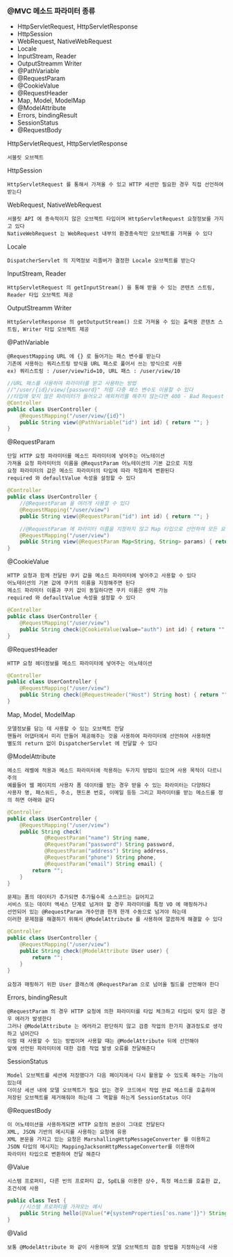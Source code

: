 ### @MVC 메소드 파라미터 종류

* HttpServletRequest, HttpServletResponse
* HttpSession
* WebRequest, NativeWebRequest
* Locale
* InputStream, Reader
* OutputStreamm Writer
* @PathVariable
* @RequestParam
* @CookieValue
* @RequestHeader
* Map, Model, ModelMap
* @ModelAttribute
* Errors, bindingResult
* SessionStatus
* @RequestBody

HttpServletRequest, HttpServletResponse

    서블릿 오브젝트

HttpSession

    HttpServletRequest 를 통해서 가져올 수 있고 HTTP 세션만 필요한 경우 직접 선언하여 받는다

WebRequest, NativeWebRequest

    서블릿 API 에 종속적이지 않은 오브젝트 타입이며 HttpServletRequest 요청정보를 가지고 있다
    NativeWebRequest 는 WebRequest 내부의 환경종속적인 오브젝트를 가져올 수 있다

Locale

    DispatcherServlet 의 지역정보 리졸버가 결정한 Locale 오브젝트를 받는다

InputStream, Reader

    HttpServletRequest 의 getInputStream() 을 통해 받을 수 있는 콘텐츠 스트림, Reader 타입 오브젝트 제공

OutputStreamm Writer

    HttpServletResponse 의 getOutputStream() 으로 가져올 수 있는 출력용 콘텐츠 스트림, Writer 타입 오브젝트 제공

@PathVariable

    @RequestMapping URL 에 {} 로 들어가는 패스 변수를 받는다
    기존에 사용하는 쿼리스트링 방식을 URL 패스로 풀어서 쓰는 방식으로 사용
    ex) 쿼리스트링 : /user/view?id=10, URL 패스 : /user/view/10

```java
//URL 패스를 사용하여 파라미터를 받고 사용하는 방법
//"/user/{id}/view/{password}" 처럼 다중 패스 변수도 이용할 수 있다
//타입에 맞지 않은 파라미터가 들어오고 예외처리를 해주지 않는다면 400 - Bad Request 응답 코드 전달
@Controller
public class UserController {
    @RequestMapping("/user/view/{id}")
    public String view(@PathVariable("id") int id) { return ""; }
}
```

@RequestParam

    단일 HTTP 요청 파라미터를 메소드 파라미터에 넣어주는 어노테이션
    가져올 요청 파라미터의 이름을 @RequstParam 어노테이션의 기본 값으로 지정
    요청 파라미터의 값은 메소드 파라미터의 타입에 따라 적절하게 변환된다
    required 와 defaultValue 속성을 설정할 수 있다

```java
@Controller
public class UserController {
    //@RequestParam 을 여러개 사용할 수 있다
    @RequestMapping("/user/view")
    public String view(@RequestParam("id") int id) { return ""; }

    //@RequestParam 에 파라미터 이름을 지정하지 않고 Map 타입으로 선언하여 모든 요청 파라미터를 담은 맵으로 받을 수 있다
    @RequestMapping("/user/view")
    public String view(@RequestParam Map<String, String> params) { return ""; }
}
```

@CookieValue

    HTTP 요청과 함께 전달된 쿠키 값을 메소드 파라미터에 넣어주고 사용할 수 있다
    어노테이션의 기본 값에 쿠키의 이름을 지정해주면 된다
    메소드 파라미터 이름과 쿠키 값이 동일하다면 쿠키 이름은 생략 가능
    required 와 defaultValue 속성을 설정할 수 있다

```java
@Controller
public class UserController {
    @RequestMapping("/user/view")
    public String check(@CookieValue(value="auth") int id) { return ""; }
}
```

@RequestHeader

    HTTP 요청 헤더정보를 메소드 파라미터에 넣어주는 어노테이션

```java
@Controller
public class UserController {
    @RequestMapping("/user/view")
    public String check(@RequestHeader("Host") String host) { return ""; }
}
```

Map, Model, ModelMap

    모델정보를 담는 데 사용할 수 있는 오브젝트 전달
    핸들러 어댑터에서 미리 만들어 제공해주는 것을 사용하여 파라미터에 선언하여 사용하면
    별도의 return 없이 DispatcherServlet 에 전달할 수 있다

@ModelAttribute

    메소드 레벨에 적용과 메소드 파라미터에 적용하는 두가지 방법이 있으며 사용 목적이 다르니 주의
    예를들어 웹 페이지의 사용자 폼 데이터를 받는 경우 받을 수 있는 파라미터는 다양하다
    사용자 명, 패스워드, 주소, 핸드폰 번호, 이메일 등등 그리고 파라미터를 받는 메소드를 정의 하면 아래와 같다

```java
@Controller
public class UserController {
    @RequestMapping("/user/view")
    public String check(
            @RequestParam("name") String name,
            @RequestParam("password") String password,
            @RequestParam("address") String address,
            @RequestParam("phone") String phone,
            @RequestParam("email") String email) { 
        return "";
    }
}
```

    문제는 폼의 데이터가 추가되면 추가될수록 소스코드는 길어지고
    서비스 또는 데이터 엑세스 단계로 넘겨야 할 경우 파라미터를 특정 VO 에 매핑하거나
    선언되어 있는 @RequestParam 개수만큼 한개 한개 수동으로 넘겨야 하는데
    이러한 문제점을 해결하기 위해서 @ModelAttribute 를 사용하여 깔끔하게 해결할 수 있다

```java
@Controller
public class UserController {
    @RequestMapping("/user/view")
    public String check(@ModelAttribute User user) { 
        return "";
    }
}
```  

    요청과 매핑하기 위한 User 클래스에 @RequestParam 으로 넘어올 필드를 선언해야 한다

Errors, bindingResult

    @RequestParam 의 경우 HTTP 요청에 의한 파라미터를 타입 체크하고 타입이 맞지 않은 경우 에러가 발생한다
    그러나 @ModelAttribute 는 에러라고 판단하지 않고 검증 작업의 한가지 결과정도로 생각하고 넘어간다
    이럴 때 사용할 수 있는 방법이며 사용할 때는 @ModelAttribute 뒤에 선언해야
    앞에 선언된 파라미터에 대한 검증 작업 발생 오류를 전달해준다

SessionStatus

    Model 오브젝트를 세션에 저장했다가 다음 페이지에서 다시 활용할 수 있도록 해주는 기능이 있는데
    더이상 세션 내에 모델 오브젝트가 필요 없는 경우 코드에서 작업 완료 메소드를 호출하여
    저장된 오브젝트를 제거해줘야 하는데 그 역할을 하는게 SessionStatus 이다

@RequestBody

    이 어노테이션을 사용하게되면 HTTP 요청의 본문이 그대로 전달된다
    XML, JSON 기반의 메시지를 사용하는 요청에 유용
    XML 본문을 가지고 있는 요청은 MarshallingHttpMessageConverter 를 이용하고
    JSON 타입의 메시지는 MappingJacksonHttpMessageConverter를 이용하여
    파라미터 타입으로 변환하여 전달 해준다

@Value

    시스템 프로퍼티, 다른 빈의 프로퍼티 값, SpEL을 이용한 상수, 특정 메소드를 호출한 값, 조건식에 사용

```java
public class Test {
    //시스템 프로퍼티를 가져오는 예시
    public String hello(@Value("#{systemProperties['os.name']}") String osName){}
}
```

@Valid

    보통 @ModelAttribute 와 같이 사용하며 모델 오브젝트의 검증 방법을 지정하는데 사용